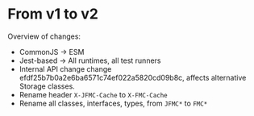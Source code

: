# From v1 to v2

Overview of changes:

- CommonJS -> ESM
- Jest-based -> All runtimes, all test runners
- Internal API change change efdf25b7b0a2e6ba6571c74ef022a5820cd09b8c,
  affects alternative Storage classes.
- Rename header `X-JFMC-Cache` to `X-FMC-Cache`
- Rename all classes, interfaces, types, from `JFMC*` to `FMC*`
